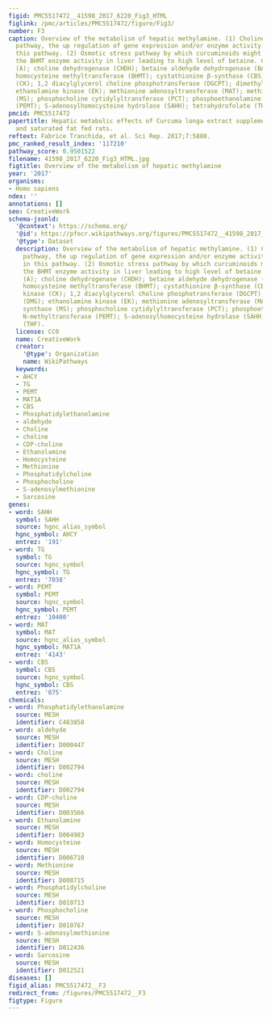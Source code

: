 ```yaml
---
figid: PMC5517472__41598_2017_6220_Fig3_HTML
figlink: /pmc/articles/PMC5517472/figure/Fig3/
number: F3
caption: Overview of the metabolism of hepatic methylamine. (1) Choline oxidation
  pathway, the up regulation of gene expression and/or enzyme activity involved in
  this pathway. (2) Osmotic stress pathway by which curcuminoids might downregulate
  the BHMT enzyme activity in liver leading to high level of betaine. Choline transporter
  (A); choline dehydrogenase (CHDH); betaine aldehyde dehydrogenase (BADH); betaine
  homocysteine methyltransferase (BHMT); cystathionine β-synthase (CBS); choline kinase
  (CK); 1,2 diacylglycerol choline phosphotransferase (DGCPT); dimethylglycine (DMG);
  ethanolamine kinase (EK); methionine adenosyltransferase (MAT); methionine synthase
  (MS); phosphocholine cytidylyltransferase (PCT); phosphoethanolamine N-methyltransferase
  (PEMT); S-adenosylhomocysteine hydrolase (SAHH); tetrahydrofolate (THF).
pmcid: PMC5517472
papertitle: Hepatic metabolic effects of Curcuma longa extract supplement in high-fructose
  and saturated fat fed rats.
reftext: Fabrice Tranchida, et al. Sci Rep. 2017;7:5880.
pmc_ranked_result_index: '117210'
pathway_score: 0.9501522
filename: 41598_2017_6220_Fig3_HTML.jpg
figtitle: Overview of the metabolism of hepatic methylamine
year: '2017'
organisms:
- Homo sapiens
ndex: ''
annotations: []
seo: CreativeWork
schema-jsonld:
  '@context': https://schema.org/
  '@id': https://pfocr.wikipathways.org/figures/PMC5517472__41598_2017_6220_Fig3_HTML.html
  '@type': Dataset
  description: Overview of the metabolism of hepatic methylamine. (1) Choline oxidation
    pathway, the up regulation of gene expression and/or enzyme activity involved
    in this pathway. (2) Osmotic stress pathway by which curcuminoids might downregulate
    the BHMT enzyme activity in liver leading to high level of betaine. Choline transporter
    (A); choline dehydrogenase (CHDH); betaine aldehyde dehydrogenase (BADH); betaine
    homocysteine methyltransferase (BHMT); cystathionine β-synthase (CBS); choline
    kinase (CK); 1,2 diacylglycerol choline phosphotransferase (DGCPT); dimethylglycine
    (DMG); ethanolamine kinase (EK); methionine adenosyltransferase (MAT); methionine
    synthase (MS); phosphocholine cytidylyltransferase (PCT); phosphoethanolamine
    N-methyltransferase (PEMT); S-adenosylhomocysteine hydrolase (SAHH); tetrahydrofolate
    (THF).
  license: CC0
  name: CreativeWork
  creator:
    '@type': Organization
    name: WikiPathways
  keywords:
  - AHCY
  - TG
  - PEMT
  - MAT1A
  - CBS
  - Phosphatidylethanolamine
  - aldehyde
  - Choline
  - choline
  - CDP-choline
  - Ethanolamine
  - Homocysteine
  - Methionine
  - Phosphatidylcholine
  - Phosphocholine
  - S-adenosylmethionine
  - Sarcosine
genes:
- word: SAHH
  symbol: SAHH
  source: hgnc_alias_symbol
  hgnc_symbol: AHCY
  entrez: '191'
- word: TG
  symbol: TG
  source: hgnc_symbol
  hgnc_symbol: TG
  entrez: '7038'
- word: PEMT
  symbol: PEMT
  source: hgnc_symbol
  hgnc_symbol: PEMT
  entrez: '10400'
- word: MAT
  symbol: MAT
  source: hgnc_alias_symbol
  hgnc_symbol: MAT1A
  entrez: '4143'
- word: CBS
  symbol: CBS
  source: hgnc_symbol
  hgnc_symbol: CBS
  entrez: '875'
chemicals:
- word: Phosphatidylethanolamine
  source: MESH
  identifier: C483858
- word: aldehyde
  source: MESH
  identifier: D000447
- word: Choline
  source: MESH
  identifier: D002794
- word: choline
  source: MESH
  identifier: D002794
- word: CDP-choline
  source: MESH
  identifier: D003566
- word: Ethanolamine
  source: MESH
  identifier: D004983
- word: Homocysteine
  source: MESH
  identifier: D006710
- word: Methionine
  source: MESH
  identifier: D008715
- word: Phosphatidylcholine
  source: MESH
  identifier: D010713
- word: Phosphocholine
  source: MESH
  identifier: D010767
- word: S-adenosylmethionine
  source: MESH
  identifier: D012436
- word: Sarcosine
  source: MESH
  identifier: D012521
diseases: []
figid_alias: PMC5517472__F3
redirect_from: /figures/PMC5517472__F3
figtype: Figure
---
```

